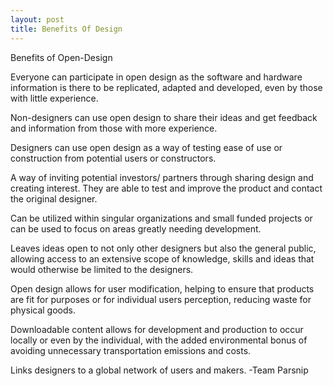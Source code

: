 ```yaml
---
layout: post
title: Benefits Of Design
---
```


<p>
Benefits of Open-Design

Everyone can participate in open design as the software and hardware information is there to be replicated, adapted and developed, even by those with little experience. 

Non-designers can use open design to share their ideas and get feedback and information from those with more experience.

Designers can use open design as a way of testing ease of use or construction from potential users or constructors.

A way of inviting potential investors/ partners through sharing design and creating interest. They are able to test and improve the product and contact the original designer.

Can be utilized within singular organizations and small funded projects or can be used to focus on areas greatly needing development. 

Leaves ideas open to not only other designers but also the general public, allowing access to an extensive scope of knowledge, skills and ideas that would otherwise be limited to the designers. 

Open design allows for user modification, helping to ensure that products are fit for purposes or for individual users perception, reducing waste for physical goods. 

Downloadable content allows for development and production to occur locally or even by the individual, with the added environmental bonus of avoiding unnecessary transportation emissions and costs. 

Links designers to a global network of users and makers. -Team Parsnip
</p>